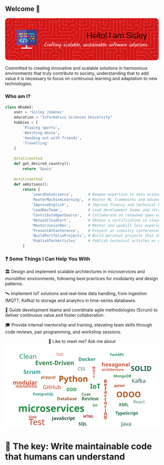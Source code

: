 ## Welcome 👋

![SisleyInTech Banner](banner_sisleyintech.png)

Committed to creating innovative and scalable solutions in harmonious environments that truly contribute to society, understanding that to add value it is necessary to focus on continuous learning and adaptation to new technologies.
### Who am I?
```python
class WhoAmI:
    user = 'Sisley Jiménez'
    education = "Informatics Sciences University"
    hobbies = [
        'Playing sports',
        'Watching movie',
        'Handing out with friends',
        'Travelling'
    ]

    @staticmethod
    def get_desired_country():
        return 'Spain'

    @staticmethod
    def ambitions():
        return [
            'LearnDataScience',       # Deepen expertise in data science and analytics
            'MasterMachineLearning',  # Master ML frameworks and advanced algorithms
            'ImproveEnglish',         # Improve fluency and technical English communication
            'LeadDevTeam',            # Lead development teams and strategic projects
            'ContributeOpenSource',   # Collaborate on renowned open-source projects
            'ObtainCloudCert',        # Obtain a certification in cloud platforms (AWS/Azure/GCP)
            'MentorJuniorDev',        # Mentor and upskill less experienced peers
            'PresentAtConference',    # Present at industry conferences or meetups
            'BuildPortfolioProjects', # Build personal projects that showcase new skills
            'PublishTechArticles'     # Publish technical articles or whitepapers
        ]

```

### ❓ Some Things I Can Help You With

🏛️ Design and implement scalable architectures in microservices and monolithic environments, following best practices for modularity and design patterns.

🛰️ Implement IoT solutions and real-time data handling, from ingestion (MQTT, Kafka) to storage and analytics in time-series databases.

🚀 Guide development teams and coordinate agile methodologies (Scrum) to deliver continuous value and foster collaboration.

🎓 Provide internal mentorship and training, elevating team skills through code reviews, pair programming, and workshop sessions.


<div align="center">
💬 Like to meet me? Ask me about
<img src="askme_mix.png">
</div>


# 🔑 The key: Write maintainable code that humans can understand 


<!-- ### Hey,[Haany here!](https://www.youtube.com/channel/UCietjxpksncMdOUkycv5nqA)<img src="https://media.giphy.com/media/hvRJCLFzcasrR4ia7z/giphy.gif" width="25px"> -->

<!--
**SisleyInTech/SisleyInTech** is a ✨ _special_ ✨ repository because its `README.md` (this file) appears on your GitHub profile.

Here are some ideas:

- 🔭 I’m currently working on ...
- 🌱 I’m currently learning ...
- 👯 I’m looking to collaborate on ...
- 🤔 I’m looking for help with ...
- 💬 Ask me about ...
- 📫 How to reach me: ...
- 😄 Pronouns: ...
- ⚡ Fun fact: ...
- My latest posts



Crea una imagen estas cambiando palabras, deja el fondo blanco y que las letras sean las que tomen los colores, verde carmelita y otros que combinen con estos, no repitas palabras, recuerda son estas las que quiero incluir en la imagen:
Event-Driven, Python, Database, Software, microservices, modular monolithic, hexagonal architecture, Java, XML, HTML, Javascript, TypeScript, React, SOLID, Clean, IoT, ODOO, CSS, DDD, TDD, Code Review, FastAPI, MQTT, Kafka, MongoDB, PostgreSQL, Refactoring, Unit Test, SQL, pl/pgsql, Docker, Git, GitHub, Scrum
-->
